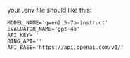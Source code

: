 your .env file should like this:

```
MODEL_NAME='qwen2.5-7b-instruct'
EVALUATOR_NAME='gpt-4o'
API_KEY=''
BING_API=''
API_BASE='https://api.openai.com/v1/'
```